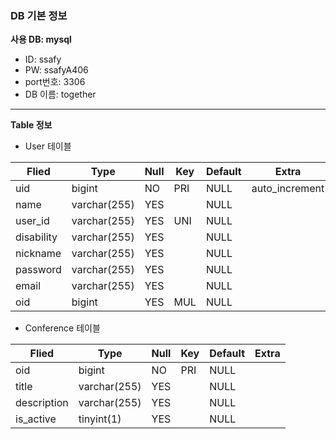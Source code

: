 <h3>DB 기본 정보</h3>

**사용 DB: mysql** <br/>
- ID: ssafy <br/>
- PW: ssafyA406 <br/>
- port번호: 3306 <br/>
- DB 이름: together <br>
----------------------------
**Table 정보**

- User 테이블 <br>

| Flied      | Type         | Null | Key  | Default | Extra          |
| -----      | ----         | ---- | ---- | ------  | ------         |
| uid        | bigint       | NO   | PRI  | NULL    | auto_increment |
| name       | varchar(255) | YES  |      | NULL    |                |
| user_id    | varchar(255) | YES  | UNI  | NULL    |                |
| disability | varchar(255) | YES  |      | NULL    |                |
| nickname   | varchar(255) | YES  |      | NULL    |                |
| password   | varchar(255) | YES  |      | NULL    |                |
| email      | varchar(255) | YES  |      | NULL    |                |
| oid        | bigint       | YES  | MUL  | NULL    |                |

- Conference 테이블

| Flied       | Type         | Null | Key  | Default | Extra  |
| -----       | ----         | ---- | ---- | ------  | ------ |
| oid         | bigint       | NO   | PRI  | NULL    |        |
| title       | varchar(255) | YES  |      | NULL    |        |
| description | varchar(255) | YES  |      | NULL    |        |
| is_active   | tinyint(1)   | YES  |      | NULL    |        |
